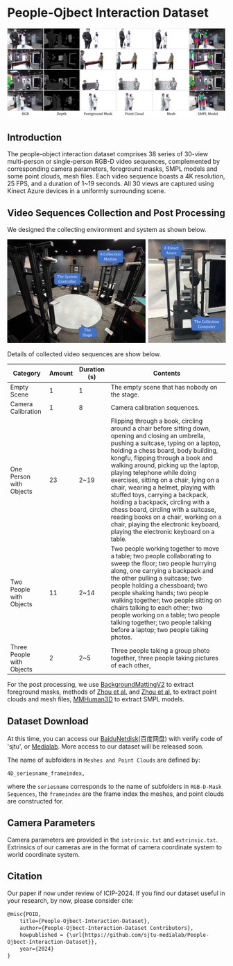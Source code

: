 # People-Ojbect Interaction Dataset

![](https://github.com/sjtu-medialab/People-Ojbect-Interaction-Dataset/blob/main/frames.png)

## Introduction

The people-object interaction dataset comprises 38 series of 30-view multi-person or single-person RGB-D video sequences, complemented by corresponding camera parameters, foreground masks, SMPL models and some point clouds, mesh files.
Each video sequence boasts a 4K resolution, 25 FPS, and a duration of 1~19 seconds.
All 30 views are captured using Kinect Azure devices in a uniformly surrounding scene.

## Video Sequences Collection and Post Processing

We designed the collecting environment and system as shown below. 

![](https://github.com/sjtu-medialab/People-Ojbect-Interaction-Dataset/blob/main/system.png)

Details of collected video sequences are show below.

| Category                  | Amount | Duration (s) | Contents                                                                                           |
|---------------------------|--------|--------------|----------------------------------------------------------------------------------------------------|
| Empty Scene               | 1      | 1            | The empty scene that has nobody on the stage.                                                      |
| Camera Calibration        | 1      | 8            | Camera calibration sequences.                                                                      |
| One Person with Objects   | 23     | 2~19         | Flipping through a book, circling around a chair before sitting down, opening and closing an umbrella, pushing a suitcase, typing on a laptop, holding a chess board, body building, kongfu, flipping through a book and walking around, picking up the laptop, playing telephone while doing exercises, sitting on a chair, lying on a chair, wearing a helmet, playing with stuffed toys, carrying a backpack, holding a backpack, circling with a chess board, circling with a suitcase, reading books on a chair, working on a chair, playing the electronic keyboard, playing the electronic keyboard on a table. |
| Two People with Objects   | 11     | 2~14         | Two people working together to move a table; two people collaborating to sweep the floor; two people hurrying along, one carrying a backpack and the other pulling a suitcase; two people holding a chessboard; two people shaking hands; two people walking together; two people sitting on chairs talking to each other; two people working on a table; two people talking together; two people talking before a laptop; two people taking photos. |
| Three People with Objects | 2      | 2~5          | Three people taking a group photo together, three people taking pictures of each other,              |


For the post processing, we use [BackgroundMattingV2](https://github.com/PeterL1n/BackgroundMattingV2) to extract foreground masks, methods of [Zhou et al.](https://ieeexplore.ieee.org/abstract/document/10008839/) and [Zhou et al.](https://www.ibc.org/download?ac=18719) to extract point clouds and mesh files, [MMHuman3D](https://github.com/open-mmlab/mmhuman3d) to extract SMPL models.

## Dataset Download

At this time, you can access our [BaiduNetdisk](https://pan.baidu.com/s/11T6I3Mw7axq0qwiPNz43Zw?pwd=sjtu )(百度网盘) with verify code of 'sjtu', or [Medialab](https://medialab.sjtu.edu.cn/post/people-ojbect-interaction-dataset/).
More access to our dataset will be released soon.

The name of subfolders in `Meshes and Point Clouds` are defined by:
```
4D_seriesname_frameindex,
```
where the `seriesname` corresponds to the name of subfolders in `RGB-D-Mask Sequences`, the `frameindex` are the frame index the meshes, and point clouds are constructed for.

## Camera Parameters

Camera parameters are provided in the `intrinsic.txt` and `extrinsic.txt`.
Extrinsics of our cameras are in the format of camera coordinate system to world coordinate system.

## Citation

Our paper if now under review of ICIP-2024.
If you find our dataset useful in your research, by now, please consider cite:

```
@misc{POID,
    title={People-Ojbect-Interaction-Dataset},
    author={People-Ojbect-Interaction-Dataset Contributors},
    howpublished = {\url{https://github.com/sjtu-medialab/People-Ojbect-Interaction-Dataset}},
    year={2024}
}
```
